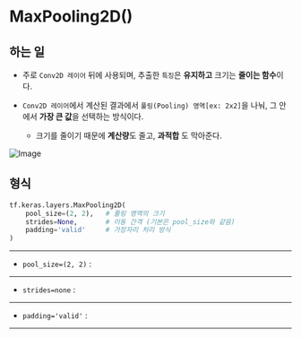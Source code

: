 # MaxPooling2D()

## 하는 일
- 주로 ``Conv2D 레이어`` 뒤에 사용되며, 추출한 ``특징``은 **유지하고** 크기는 **줄이는 함수**이다.
- ``Conv2D 레이어``에서 계산된 결과에서 ``풀링(Pooling) 영역[ex: 2x2]``을 나눠, 그 안에서 **가장 큰 값**을 선택하는 방식이다.

    - 크기를 줄이기 때문에 **계산량**도 줄고, **과적합** 도 막아준다.

![Image](https://github.com/user-attachments/assets/1a8fcd21-2169-4f9c-a66a-e2db5ee76901)


## 형식
```python
tf.keras.layers.MaxPooling2D(
    pool_size=(2, 2),   # 풀링 영역의 크기
    strides=None,       # 이동 간격 (기본은 pool_size와 같음)
    padding='valid'     # 가장자리 처리 방식
)
```
*****
- ``pool_size=(2, 2)`` : 

*****
- ``strides=none`` :

*****
- ``padding='valid'`` :

*****